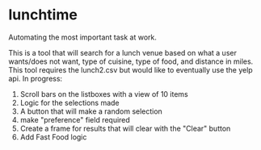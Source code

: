 # lunchtime
Automating the most important task at work.

This is a tool that will search for a lunch venue based on what a user wants/does not want, type of cuisine, type of food, and distance in miles.  This tool requires the lunch2.csv but would like to eventually use the yelp api.  In progress:

1)  Scroll bars on the listboxes with a view of 10 items
2)  Logic for the selections made
3)  A button that will make a random selection
4)  make "preference" field required
5)  Create a frame for results that will clear with the "Clear" button
6)  Add Fast Food logic
